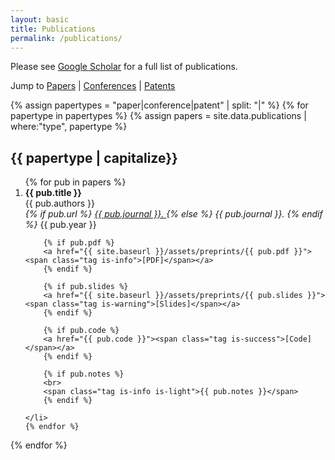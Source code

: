```yaml
---
layout: basic
title: Publications
permalink: /publications/
---
```


Please see [Google Scholar](https://scholar.google.com/citations?user=3rB_SGYAAAAJ&hl=en&oi=ao) for a full list of publications.

Jump to
[Papers](#paper) | [Conferences](#conference) | [Patents](#patent)

{% assign papertypes = "paper|conference|patent" | split: "|" %}
{% for papertype in papertypes %}
{% assign papers = site.data.publications | where:"type", papertype %}

## {{ papertype | capitalize}}

<ol reversed class="list is-hoverable">
	{% for pub in papers %}
	<li class="list-item" style="display: list-item">
		<b class="large">{{ pub.title }}</b><br>
		{{ pub.authors }}<br>
		<i>
		{% if pub.url %}
		<a href="{{ pub.url }}" target="_blank">
			{{ pub.journal }}.
		</a>
		{% else %}
		{{ pub.journal }}.
		{% endif %}
		</i>
		{{ pub.year }}

		{% if pub.pdf %}
		<a href="{{ site.baseurl }}/assets/preprints/{{ pub.pdf }}"><span class="tag is-info">[PDF]</span></a>
		{% endif %}	

		{% if pub.slides %}
		<a href="{{ site.baseurl }}/assets/preprints/{{ pub.slides }}"><span class="tag is-warning">[Slides]</span></a>
		{% endif %}		

		{% if pub.code %}
		<a href="{{ pub.code }}"><span class="tag is-success">[Code]</span></a>
		{% endif %}					

		{% if pub.notes %}
		<br>
		<span class="tag is-info is-light">{{ pub.notes }}</span>
		{% endif %}			

	</li>
	{% endfor %}
</ol>

{% endfor %}